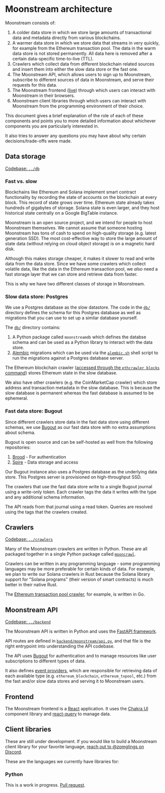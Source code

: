 # Moonstream architecture

Moonstream consists of:
1. A colder data store in which we store large amounts of transactional data and metadata directly
from various blockchains.
2. A warmer data store in which we store data that streams in very quickly, for example from the
Ethereum transaction pool. The data in the warm data store is not stored permanently. All data here
is removed after a certain data-specific time-to-live (TTL).
3. Crawlers which collect data from different blockchain related sources and insert them into either
the slow data store or the fast one.
4. The Moonstream API, which allows users to sign up to Moonstream, subscribe to different sources
of data in Moonstream, and serve their requests for this data.
5. The Moonstream frontend ([live](https://moonstream.to)) through which users can interact with
Moonstream in their browsers.
6. Moonstream client libraries through which users can interact with Moonstream from the programming
environment of their choice.

This document gives a brief explanation of the role of each of these components and points you to
more detailed information about whichever components you are particularly interested in.

It also tries to answer any questions you may have about why certain decisions/trade-offs were made.

## Data storage

[Codebase: `../db`](../db/)

### Fast vs. slow

Blockchains like Ethereum and Solana implement smart contract functionality by recording the state
of accounts on the blockchain at every block. This record of state grows over time. Ethereum state
already takes hundreds of gigabytes of storage. Solana state is even larger, and they host historical
state centrally on a Google BigTable instance.

Moonstream is an open source project, and we intend for people to host Moonstream themselves. We cannot
assume that someone hosting Moonstream has tons of cash to spend on high-quality storage (e.g. latest
generation SSD). The most cost-effective way to store the large amount of state data (without relying
on cloud object storage) is on a magnetic hard disk.

Although this makes storage cheaper, it makes it slower to read and write data from the data store.
Since we have some crawlers which collect volatile data, like the data in the Ethereum transaction pool,
we *also* need a fast storage layer that we can store and retrieve data from faster.

This is why we have two different classes of storage in Moonstream.

### Slow data store: Postgres

We use a Postgres database as the slow datastore. The code in the [`db/`](../db/) directory defines
the schema for this Postgres database as well as migrations that you can use to set up a similar
database yourself.

The [`db/`](../db/) directory contains:
1. A Python package called `moonstreamdb` which defines the databse schema and can be used as a
Python library to interact with the data store.
2. [Alembic](https://alembic.sqlalchemy.org/en/latest/) migrations which can be used via the
[`alembic.sh`](../db/alembic.sh) shell script to run the migrations against a Postgres database
server.

The Ethereum blockchain crawler ([accessed through the `ethcrawler blocks` command](../crawlers/mooncrawl))
stores Ethereum state in the slow database.

We also have other crawlers (e.g. the CoinMarketCap crawler) which store address and transaction
metadata in the slow database. This is because the slow database is permanent whereas the fast database
is assumed to be ephemeral.

### Fast data store: Bugout

Since different crawlers store data in the fast data store using different schemas, we use [Bugout](https://bugout.dev)
as our fast data store with no extra assumptions about schema.

Bugout is open source and can be self-hosted as well from the following repositories:
1. [Brood](https://github.com/bugout-dev/brood) - For authentication
2. [Spire](https://github.com/bugout-dev/spire) - Data storage and access

Our Bugout instance also uses a Postgres database as the underlying data store. This Postgres server
is provisioned on high-throughput SSD.

The crawlers that use the fast data store write to a single Bugout journal using a write-only token.
Each crawler tags the data it writes with the type and any additional schema information.

The API reads from that journal using a read token. Queries are resolved using the tags that the crawlers created.

## Crawlers

[Codebase: `../crawlers`](../crawlers/)

Many of the Moonstream crawlers are written in Python. These are all packaged together in a single Python
package called [`mooncrawl`](../crawlers/mooncrawl/).

Crawlers can be written in any programming language - some programming languages may be more preferable
for certain kinds of data. For example, we plan to write our Solana crawlers in Rust because the Solana
library support for "Solana programs" (their version of smart contracts) is much better in their native
Rust.

The [Ethereum transaction pool crawler](../crawlers/ethtxpool/), for example, is written in Go.

## Moonstream API

[Codebase: `../backend`](../backend/)

The Moonstream API is written in Python and uses the [FastAPI framework](https://fastapi.tiangolo.com/).

API routes are defined in [`backend/moonstream/api.py`](../backend/moonstream/api.py), and that file
is the right entrypoint into understanding the API codebase.

The API uses [Bugout](https://bugout.dev) for authentication and to manage resources like user subscriptions
to different types of data.

It also defines [event providers](../backend/moonstream/providers/__init__.py), which are responsible for
retrieving data of each available type (e.g. `ethereum_blockchain`, `ethereum_txpool`, etc.) from the
fast and/or slow data stores and serving it to Moonstream users.

## Frontend

The Moonstream frontend is a [React](https://reactjs.org/) application. It uses the [Chakra UI](https://chakra-ui.com/)
component library and [react-query](https://react-query.tanstack.com/) to manage data.

## Client libraries

These are still under development. If you would like to build a Moonstream client library for your
favorite language, [reach out to @zomglings on Discord](https://discord.gg/K56VNUQGvA).

These are the languages we currently have libraries for:

### Python

This is a work in progress. [Pull request](https://github.com/bugout-dev/moonstream/pull/266).
